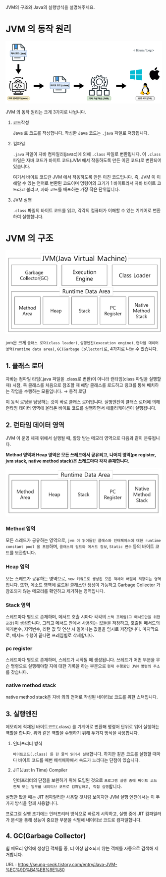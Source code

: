 JVM의 구조와 Java의 실행방식을 설명해주세요.

# JVM 의 동작 원리
![poster](../image/jvm/jvm1.png)

JVM 의 동작 원리는 크게 3가지로 나뉩니다.

1. 코드작성

    Java 로 코드를 작성합니다. 작성한 Java 코드는 `.java` 파일로 저장됩니다.

2. 컴파일

    `.java` 파일이 자바 컴파일러(javac)에 의해 `.class` 파일로 변환됩니다. 이 `.class` 파일은 자바 코드가 바이트 코드(JVM 에서 작동하도록 만든 이진 코드)로 변환되어 있습니다.
    
    여기서 바이트 코드란 JVM 에서 작동하도록 만든 이진 코드입니다. 즉, JVM 이 이해할 수 있는 언어로 변환된 코드이며 명령어의 크기가 1 바이트라서 자바 바이트 코드라고 불리고, 자바 코드를 배포하는 가장 작은 단위입니다.

3. JVM 실행

    `.class` 파일의 바이트 코드를 읽고, 각각의 컴퓨터가 이해할 수 있는 기계어로 변환하여 실행합니다.

# JVM 의 구조
![poster](../image/jvm/jvm2.png)


jvm은 크게 `클래스 로더(class loader)`, `실행엔진(execution engine)`, `런타임 데이터 영역(runtime data area)`, `GC(Garbage Collector)`로, 4가지로 나눌 수 있습니다.

## 1. 클래스 로더
자바는 컴파일 타임(.java 파일을 .class로 변환)이 아니라 런타임(class 파일을 실행할 때) 시점, 즉 클래스를 처음으로 참조할 때 해당 클래스를 로드하고 링크를 통해 배치하는 작업을 수행하는 모듈입니다. → 동적 로딩

이 동적 로딩을 담당하는 것이 바로 클래스 로더입니다. 실행엔진이 클래스 로더에 의해 런타임 데이터 영역에 올라온 바이트 코드를 실행하면서 애플리케이션이 실행됩니다.

## 2. 런타임 데이터 영역
JVM 이 운영 체제 위에서 실행될 때, 할당 받는 메모리 영역으로 다음과 같이 분류됩니다.

**Method 영역과 Heap 영역은 모든 쓰레드에서 공유되고, 나머지 영역(pc register, jvm stack, native method stack)은 쓰레드마다 각각 존재합니다.**

![poster](../image/jvm/jvm3.png)

### Method 영역
모든 스레드가 공유하는 영역으로, `jvm 이 읽어들인 클래스와 인터페이스에 대한 runtime constant pool 을 포함`하며, `클래스의 필드와 메서드 정보`, `Static 변수` 등의 바이트 코드를 보관합니다.

### Heap 영역
모든 스레드가 공유하는 영역으로, `new 키워드로 생성된 모든 객체와 배열이 저장되는 영역`입니다. 또한, 메소드 영역에 로드된 클래스만 생성이 가능하고 Garbage Collector 가 참조되지 않는 메모리를 확인하고 제거하는 영역입니다.

### Stack 영역
스레드마다 별도로 존재하며, 메서드 호출 시마다 각각의 `스택 프레임(그 메서드만을 위한 공간)`이 생성합니다. 그리고 메서드 안에서 사용되는 값들을 저장하고, 호출된 메서드의 매개변수, 지역변수, 리턴 값 및 연산 시 일어나는 값들을 임시로 저장합니다. 마지막으로, 메서드 수행이 끝나면 프레임별로 삭제합니다.

### pc register
스레드마다 별도로 존재하며, 스레드가 시작될 때 생성됩니다. 쓰레드가 어떤 부분을 무슨 명령으로 실행해야할 지에 대한 기록을 하는 부분으로 `현재 수행중인 JVM 명령의 주소`를 갖습니다.

### native method stack
native method stack은 자바 외의 언어로 작성된 네이티브 코드를 위한 스택입니다.

## 3. 실행엔진
메모리에 적재된 바이트코드(.class) 를 기계어로 변환해 명령어 단위로 읽어 실행하는 역할을 합니다.
위와 같은 역할을 수행하기 위해 두가지 방식을 사용합니다.

1. 인터프리터 방식

    `바이트코드(.class) 를 한 줄씩 읽어서 실행`합니다. 하지만 같은 코드를 실행할 때마다 바이트 코드를 매번 해석해야해서 속도가 느리다는 단점이 있습니다.

2. JIT(Just In Time) Compiler

    인터프리터의 단점을 보완하기 위해 도입된 것으로 `프로그램 실행 중에 바이트 코드 전체 또는 일부를 네이티브 코드로 컴파일하고, 직접 실행`합니다.

설명만 봤을 때는 JIT 컴파일러만 사용할 것처럼 보이지만 JVM 실행 엔진에서는 이 두가지 방식을 함께 사용합니다.

프로그램 실행 초기에는 인터프리터 방식으로 빠르게 시작하고, 실행 중에 JIT 컴파일러가 분석을 통해 성능이 중요한 부분을 식별해 네이티브 코드로 컴파일합니다.

## 4. GC(Garbage Collector)
힙 메모리 영역에 생성된 객체들 중, 더 이상 참조되지 않는 객체를 자동으로 검색해 제거합니다.


URL : https://seung-seok.tistory.com/entry/Java-JVM-%EC%9D%B4%EB%9E%80